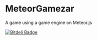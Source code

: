 MeteorGamezar
=============

A game using a game engine on Meteor.js


[![Bitdeli Badge](https://d2weczhvl823v0.cloudfront.net/salazarm/meteorgamezar/trend.png)](https://bitdeli.com/free "Bitdeli Badge")

